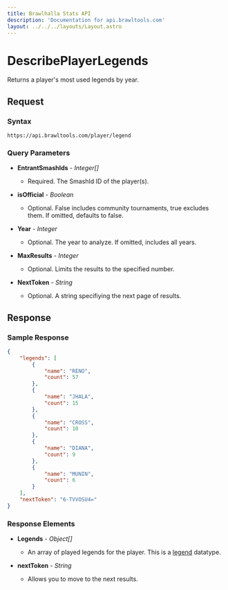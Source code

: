 ```yaml
---
title: Brawlhalla Stats API
description: 'Documentation for api.brawltools.com'
layout: ../../../layouts/Layout.astro
---
```


# DescribePlayerLegends

Returns a player's most used legends by year.

## Request

### Syntax

```https://api.brawltools.com/player/legend```

### Query Parameters

- **EntrantSmashIds** - *Integer[]*
    - Required. The SmashId ID of the player(s).

- **isOfficial** - *Boolean*
    - Optional. False includes community tournaments, true excludes them. If omitted, defaults to false.

- **Year** - *Integer*
    - Optional. The year to analyze. If omitted, includes all years.

- **MaxResults** - *Integer*
    - Optional. Limits the results to the specified number.

- **NextToken** - *String*
    - Optional. A string specifiying the next page of results.

## Response

### Sample Response

```json
{
    "legends": [
        {
            "name": "RENO",
            "count": 57
        },
        {
            "name": "JHALA",
            "count": 15
        },
        {
            "name": "CROSS",
            "count": 10
        },
        {
            "name": "DIANA",
            "count": 9
        },
        {
            "name": "MUNIN",
            "count": 6
        }
    ],
    "nextToken": "6-TVVOSU4="
}
```

### Response Elements

- **Legends** - *Object[]*
    - An array of played legends for the player. This is a <a href="../../datatypes/legend">legend</a> datatype.

- **nextToken** - *String*
    - Allows you to move to the next results. 
